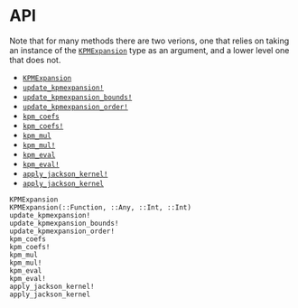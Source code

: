 # API

Note that for many methods there are two verions, one that relies on taking
an instance of the [`KPMExpansion`](@ref) type as an argument, and a lower
level one that does not.

- [`KPMExpansion`](@ref)
- [`update_kpmexpansion!`](@ref)
- [`update_kpmexpansion_bounds!`](@ref)
- [`update_kpmexpansion_order!`](@ref)
- [`kpm_coefs`](@ref)
- [`kpm_coefs!`](@ref)
- [`kpm_mul`](@ref)
- [`kpm_mul!`](@ref)
- [`kpm_eval`](@ref)
- [`kpm_eval!`](@ref)
- [`apply_jackson_kernel!`](@ref)
- [`apply_jackson_kernel`](@ref)

```@docs
KPMExpansion
KPMExpansion(::Function, ::Any, ::Int, ::Int)
update_kpmexpansion!
update_kpmexpansion_bounds!
update_kpmexpansion_order!
kpm_coefs
kpm_coefs!
kpm_mul
kpm_mul!
kpm_eval
kpm_eval!
apply_jackson_kernel!
apply_jackson_kernel
```